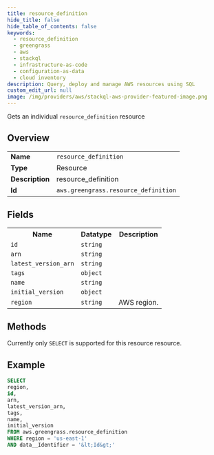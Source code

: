 ```yaml
---
title: resource_definition
hide_title: false
hide_table_of_contents: false
keywords:
  - resource_definition
  - greengrass
  - aws
  - stackql
  - infrastructure-as-code
  - configuration-as-data
  - cloud inventory
description: Query, deploy and manage AWS resources using SQL
custom_edit_url: null
image: /img/providers/aws/stackql-aws-provider-featured-image.png
---
```

Gets an individual <code>resource_definition</code> resource

## Overview
<table><tbody>
<tr><td><b>Name</b></td><td><code>resource_definition</code></td></tr>
<tr><td><b>Type</b></td><td>Resource</td></tr>
<tr><td><b>Description</b></td><td>resource_definition</td></tr>
<tr><td><b>Id</b></td><td><code>aws.greengrass.resource_definition</code></td></tr>
</tbody></table>

## Fields
<table><tbody>
<tr><th>Name</th><th>Datatype</th><th>Description</th></tr>
<tr><td><code>id</code></td><td><code>string</code></td><td></td></tr>
<tr><td><code>arn</code></td><td><code>string</code></td><td></td></tr>
<tr><td><code>latest_version_arn</code></td><td><code>string</code></td><td></td></tr>
<tr><td><code>tags</code></td><td><code>object</code></td><td></td></tr>
<tr><td><code>name</code></td><td><code>string</code></td><td></td></tr>
<tr><td><code>initial_version</code></td><td><code>object</code></td><td></td></tr>
<tr><td><code>region</code></td><td><code>string</code></td><td>AWS region.</td></tr>

</tbody></table>

## Methods
Currently only <code>SELECT</code> is supported for this resource resource.





## Example
```sql
SELECT
region,
id,
arn,
latest_version_arn,
tags,
name,
initial_version
FROM aws.greengrass.resource_definition
WHERE region = 'us-east-1'
AND data__Identifier = '&lt;Id&gt;'
```
